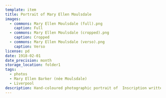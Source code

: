 ```yaml
---
template: item
title: Portrait of Mary Ellen Moulsdale
images:
  - commons: Mary Ellen Moulsdale (full).png
    caption: Full
  - commons: Mary Ellen Moulsdale (cropped).png
    caption: Cropped
  - commons: Mary Ellen Moulsdale (verso).png
    caption: Verso
license: pd
date: 1918-02-01
date_precision: month
storage_location: folder1
tags:
  - photos
  - Mary Ellen Barker (née Moulsdale)
  - Liverpool
description: Hand-coloured photographic portrait of  Inscription written by Virginia Grebenik.
---
```

